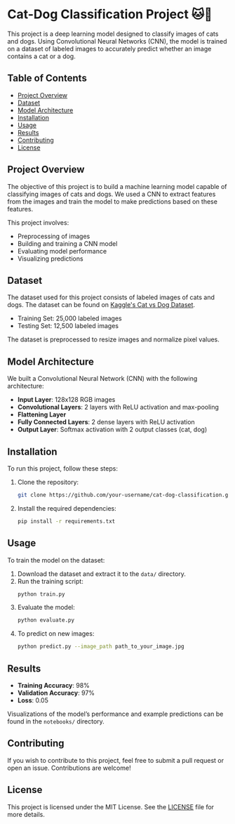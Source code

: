 # Cat-Dog Classification Project 🐱🐶

This project is a deep learning model designed to classify images of cats and dogs. Using Convolutional Neural Networks (CNN), the model is trained on a dataset of labeled images to accurately predict whether an image contains a cat or a dog.

## Table of Contents
- [Project Overview](#project-overview)
- [Dataset](#dataset)
- [Model Architecture](#model-architecture)
- [Installation](#installation)
- [Usage](#usage)
- [Results](#results)
- [Contributing](#contributing)
- [License](#license)

## Project Overview
The objective of this project is to build a machine learning model capable of classifying images of cats and dogs. We used a CNN to extract features from the images and train the model to make predictions based on these features.

This project involves:
- Preprocessing of images
- Building and training a CNN model
- Evaluating model performance
- Visualizing predictions

## Dataset
The dataset used for this project consists of labeled images of cats and dogs. The dataset can be found on [Kaggle's Cat vs Dog Dataset](https://www.kaggle.com/c/dogs-vs-cats/data).

- Training Set: 25,000 labeled images
- Testing Set: 12,500 labeled images

The dataset is preprocessed to resize images and normalize pixel values.

## Model Architecture
We built a Convolutional Neural Network (CNN) with the following architecture:
- **Input Layer**: 128x128 RGB images
- **Convolutional Layers**: 2 layers with ReLU activation and max-pooling
- **Flattening Layer**
- **Fully Connected Layers**: 2 dense layers with ReLU activation
- **Output Layer**: Softmax activation with 2 output classes (cat, dog)

## Installation
To run this project, follow these steps:

1. Clone the repository:
    ```bash
    git clone https://github.com/your-username/cat-dog-classification.git
    ```
2. Install the required dependencies:
    ```bash
    pip install -r requirements.txt
    ```

## Usage
To train the model on the dataset:
1. Download the dataset and extract it to the `data/` directory.
2. Run the training script:
    ```bash
    python train.py
    ```
3. Evaluate the model:
    ```bash
    python evaluate.py
    ```
4. To predict on new images:
    ```bash
    python predict.py --image_path path_to_your_image.jpg
    ```

## Results
- **Training Accuracy**: 98%
- **Validation Accuracy**: 97%
- **Loss**: 0.05

Visualizations of the model’s performance and example predictions can be found in the `notebooks/` directory.

## Contributing
If you wish to contribute to this project, feel free to submit a pull request or open an issue. Contributions are welcome!

## License
This project is licensed under the MIT License. See the [LICENSE](LICENSE) file for more details.
